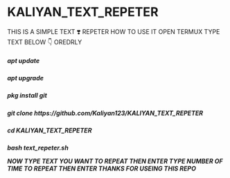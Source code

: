 # KALIYAN_TEXT_REPETER
THIS IS A  SIMPLE TEXT ❣️ REPETER 
HOW TO USE IT 
OPEN TERMUX TYPE TEXT BELOW 👇 OREDRLY
<h5>apt update
<h5>apt upgrade
<h5>pkg install git

<h5>git clone https://github.com/Kaliyan123/KALIYAN_TEXT_REPETER
<h5>cd KALIYAN_TEXT_REPETER
<h5>bash text_repeter.sh
  
NOW TYPE TEXT YOU WANT TO REPEAT THEN ENTER TYPE NUMBER OF TIME TO REPEAT THEN ENTER 
THANKS FOR USEING THIS REPO
